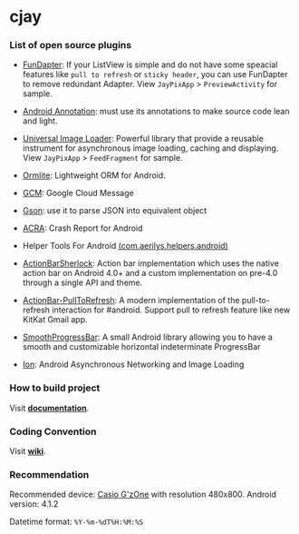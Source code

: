 cjay
====

### List of open source plugins

* [FunDapter](https://github.com/amigold/FunDapter): If your ListView is simple and do not have some speacial features like `pull to refresh` or `sticky header`, you can use FunDapter to remove redundant Adapter. View `JayPixApp` > `PreviewActivity` for sample.

* [Android Annotation](https://github.com/excilys/androidannotations/): must use its annotations to make source code lean and light.

* [Universal Image Loader](https://github.com/nostra13/Android-Universal-Image-Loader): Powerful library that provide a reusable instrument for asynchronous image loading, caching and displaying. View `JayPixApp` > `FeedFragment` for sample. 

* [Ormlite](https://github.com/j256/ormlite-android): Lightweight ORM for Android.

* [GCM](http://developer.android.com/google/gcm/index.html): Google Cloud Message

* [Gson](https://code.google.com/p/google-gson/): use it to parse JSON into equivalent object

* [ACRA](https://github.com/ACRA/acra): Crash Report for Android

* Helper Tools For Android [(com.aerilys.helpers.android)](https://github.com/Neferetheka/Helper-Tools-for-Android)

* [ActionBarSherlock](https://github.com/JakeWharton/ActionBarSherlock): Action bar implementation which uses the native action bar on Android 4.0+ and a custom implementation on pre-4.0 through a single API and theme.

* [ActionBar-PullToRefresh](https://github.com/chrisbanes/ActionBar-PullToRefresh): A modern implementation of the pull-to-refresh interaction for #android. Support pull to refresh feature like new KitKat Gmail app.

* [SmoothProgressBar](https://github.com/castorflex/SmoothProgressBar): A small Android library allowing you to have a smooth and customizable horizontal indeterminate ProgressBar

* [Ion](https://github.com/koush/ion/): Android Asynchronous Networking and Image Loading 

### How to build project

Visit [**documentation**](https://github.com/tieubao/cjay/wiki/How-to-build-project).

### Coding Convention

Visit [**wiki**](https://github.com/tieubao/cjay/wiki/Android-Coding-Convention).

### Recommendation

Recommended device: [Casio G'zOne](http://www.gsmarena.com/casio_g'zone_commando-4550.php) with resolution 480x800. Android version: 4.1.2

Datetime format: `%Y-%m-%dT%H:%M:%S`
